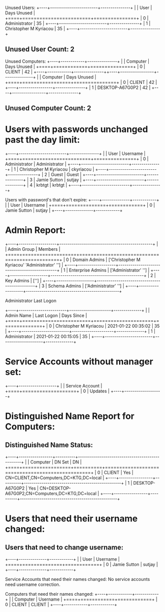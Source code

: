 

Unused Users: 
+----+------------------------+---------------+
|    | User                   |   Days Unused |
+====+========================+===============+
|  0 | Administrator          |            35 |
+----+------------------------+---------------+
|  1 | Christopher M Kyriacou |            35 |
+----+------------------------+---------------+
## Unused User Count: 2 ##

Unused Computers:
+----+------------+---------------+
|    | Computer   |   Days Unused |
+====+============+===============+
|  0 | CLIENT     |            42 |
+----+------------+---------------++----+-----------------+---------------+
|    | Computer        |   Days Unused |
+====+=================+===============+
|  0 | CLIENT          |            42 |
+----+-----------------+---------------+
|  1 | DESKTOP-A67G0P2 |            42 |
+----+-----------------+---------------+
## Unused Computer Count: 2 ##

# Users with passwords unchanged past the day limit: #
+----+------------------------+---------------+
|    | User                   | Username      |
+====+========================+===============+
|  0 | Administrator          | Administrator |
+----+------------------------+---------------+
|  1 | Christopher M Kyriacou | ckyriacou     |
+----+------------------------+---------------+
|  2 | Guest                  | Guest         |
+----+------------------------+---------------+
|  3 | Jamie Sutton           | sutjay        |
+----+------------------------+---------------+
|  4 | krbtgt                 | krbtgt        |
+----+------------------------+---------------+

Users with password's that don't expire:
+----+--------------+------------+
|    | User         | Username   |
+====+==============+============+
|  0 | Jamie Sutton | sutjay     |
+----+--------------+------------+

# Admin Report: #
+----+-------------------+-----------------------------------------------+
|    | Admin Group       | Members                                       |
+====+===================+===============================================+
|  0 | Domain Admins     | ['Christopher M Kyriacou' 'Administrator' ''] |
+----+-------------------+-----------------------------------------------+
|  1 | Enterprise Admins | ['Administrator' '']                          |
+----+-------------------+-----------------------------------------------+
|  2 | Key Admins        | ['']                                          |
+----+-------------------+-----------------------------------------------+
|  3 | Schema Admins     | ['Administrator' '']                          |
+----+-------------------+-----------------------------------------------+

Administrator Last Logon

+----+------------------------+---------------------+--------------+
|    | Admin Name             | Last Logon          |   Days Since |
+====+========================+=====================+==============+
|  0 | Christopher M Kyriacou | 2021-01-22 00:35:02 |          35  |
+----+------------------------+---------------------+--------------+
|  1 | Administrator          | 2021-01-22 00:15:05 |          35  |
+----+------------------------+---------------------+--------------+

# Service Accounts without manager set: #
+----+-------------------+
|    | Service Account   |
+====+===================+
|  0 | Updates           |
+----+-------------------+

# Distinguished Name Report for Computers: #
## Distinguished Name Status: ##
+----+-----------------+----------+-------------------------------------------------+
|    | Computer        | DN Set   | DN                                              |
+====+=================+==========+=================================================+
|  0 | CLIENT          | Yes      | CN=CLIENT,CN=Computers,DC=KTG,DC=local          |
+----+-----------------+----------+-------------------------------------------------+
|  1 | DESKTOP-A67G0P2 | Yes      | CN=DESKTOP-A67G0P2,CN=Computers,DC=KTG,DC=local |
+----+-----------------+----------+-------------------------------------------------+

# Users that need their username changed: #
## Users that need to change username: ##
+----+--------------+------------+
|    | User         | Username   |
+====+==============+============+
|  0 | Jamie Sutton | sutjay     |
+----+--------------+------------+

Service Accounts that need their names changed:
No service accounts need username correction.

Computers that need their names changed:
+----+------------+------------+
|    | Computer   | Username   |
+====+============+============+
|  0 | CLIENT     | CLIENT     |
+----+------------+------------+

